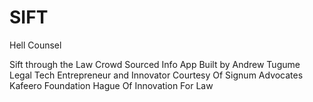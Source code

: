 # SIFT
Hell Counsel

Sift through the Law Crowd Sourced Info App
Built by Andrew Tugume
Legal Tech Entrepreneur and Innovator
Courtesy Of Signum Advocates Kafeero Foundation Hague Of Innovation For Law
